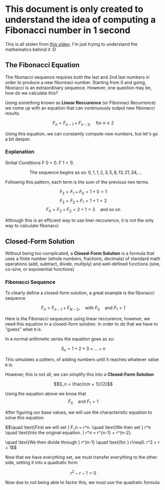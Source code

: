 # This document is only created to understand the idea of computing a Fibonacci number in 1 second

This is all stolen from [this video](https://www.youtube.com/watch?v=KzT9I1d-LlQ). I'm just trying to understand the mathematics behind it :D

## The Fibonacci Equation

The fibonacci sequence requires both the last and 2nd last numbers in order to produce a new fibonnaci number. Starting from 0 and going, fibonacci is an extraordinary sequence. However, one question may be, how do we calculate this?

Using something known as **Linear Reccurence** (or Fibonnaci Recurrence) we come up with an equation that can continuously output new fibonacci results.

$$
F_n = F_{n-1} + F_{n-2}, \quad \text{for } n \geq 2
$$

 Using this equation, we can constantly compute new numbers, but let's go a bit deeper.

### Explanation

(Initial Conditions F 0 = 0. F 1 = 1).

$$
\quad \text{The sequence begins as so: } 0,1,1,2,3,5,8,13,21,34,...
$$

Following this pattern, each term is the sum of the previous two terms.

$$
F_2 = F_1 + F_0 = 1 + 0 = 1
$$
$$
F_3 = F_2 + F_1 = 1 + 1 = 2
$$
$$
F_4 = F_3 + F_2 = 2 + 1 = 3 \quad \text{and so on }
$$

Although this is an efficient way to use liner reccurence, it is not the only way to calculate fibonacci

## Closed-Form Solution

Without being too complicated, a **Closed-Form Solution** is a formula that uses a finite number (whole numbers, fractions, decimals) of standard math operations (add, subtract, divide, multiply) and well-defined functions (sine, co-sine, or exponential functions)

### Fibonacci Sequence

To clearly define a closed-form solution, a great example is the fibonacci sequence

$$
F_n = F_{n-1} + F_{N-2}, \quad \text{with } F_0 \quad \text{and } F_1 = 1
$$

Here is the Fibonacci sequeunce using linear reccurence, however, we need this equation in a closed-form solution. In order to do that we have to "guess" what `N` is.

In a normal arithmetic series the equation goes as so:

$$S_n = 1 + 2 + 3 + ... + n$$

This simulates a pattern, of adding numbers until it reaches whatever value `N` is.

However, this is not all, we can simplify this into a **Closed-Form Solution**

$$S_n = \frac{n(n + 1)}{2}$$


Using the equation above we know that $$F_0 \quad \text{and } F_1 = 1$$

After figuring our base values, we will use the characteristic equation to solve this equation

$$\quad \text{First we will set } F_n = r^n. \quad \text{We then set } r^n \quad \text{Into the original equation. } r^n = r^{n-1} + r^{n-2}.

\quad \text{We then divide through } r^{n-1} \quad \text{for } r\neq0: r^2 = r + 1$$

Now that we have everything set, we must transfer everything to the other side, setting it into a quadratic form

$$r^2 - r -1 = 0$$

Now due to not being able to factor this, we must use the quadratic formula
